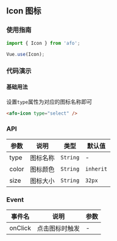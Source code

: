 ## Icon 图标

### 使用指南
``` javascript
import { Icon } from 'afo';

Vue.use(Icon);
```

### 代码演示

#### 基础用法

设置`type`属性为对应的图标名称即可

```html
<afo-icon type="select" />
```

### API

| 参数 | 说明 | 类型 | 默认值 |
|-----------|-----------|-----------|-------------|
| type | 图标名称 | `String` | - |
| color | 图标颜色 | `String` | `inherit` |
| size | 图标大小 | `String` | `32px` |

### Event

| 事件名 | 说明 | 参数 |
|-----------|-----------|-----------|
| onClick | 点击图标时触发 | - |
